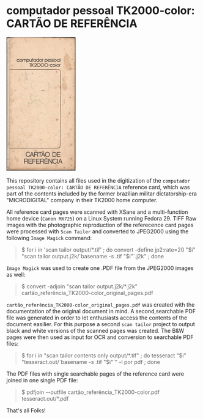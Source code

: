 # computador pessoal TK2000-color: CARTÃO DE REFERÊNCIA

![Capa](/capa.jpg "computador pessoal TK2000-color: CARTÃO DE REFERÊNCIA")

This repository contains all files used in the digitization of the `computador pessoal TK2000-color: CARTÃO DE REFERÊNCIA` reference card, which was part of the contents included by the former brazilian militar dictatorship-era "MICRODIGITAL" company in their TK2000 home computer.

All reference card pages were scanned with XSane and a multi-function home device (`Canon MX725`) on a Linux System running Fedora 29. TIFF Raw images with the photographic reproduction of the referecence card pages were processed with `Scan Tailer` and converted to JPEG2000 using the following `Image Magick` command: 

> $ for i in 'scan tailor output/*.tif' ; do convert -define jp2:rate=20 "$i" "scan tailor output.j2k/`basename -s .tif "$i"`.j2k" ; done 

`Image Magick` was used to create one .PDF file from the JPEG2000 images as well:

> $ convert -adjoin "scan tailor output.j2k/*.j2k" cartão_referência_TK2000-color_original_pages.pdf 

`cartão_referência_TK2000-color_original_pages.pdf` was created with the documentation of the original document in mind. A second,searchable PDF file was generated in order to let enthusiasts access the contents of the document easilier. For this purpose a second `scan tailor` project to output black and white versions of the scanned pages was created. The B&W pages were then used as input for OCR and conversion to searchable PDF files:

> $ for i in "scan tailor contents only output/*.tif" ; do tesseract "$i" "tesseract.out/`basename -s .tif "$i"`" -l por pdf ; done

The PDF files with single searchable pages of the reference card were joined in one single PDF file:

> $ pdfjoin --outfile cartão_referência_TK2000-color.pdf tesseract.out/*.pdf

That's all Folks! 
